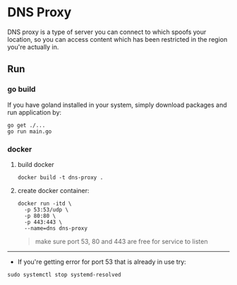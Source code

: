 # DNS Proxy

DNS proxy is a type of server you can connect to which spoofs your location, so 
you can access content which has been restricted in the region you're actually 
in.

## Run

### go build

If you have goland installed in your system, simply download packages and run 
application by: 

```shell script
go get ./...
go run main.go
```

### docker

1. build docker

    ```shell script
    docker build -t dns-proxy .
    ```

1.  create docker container:

    ```shell script
    docker run -itd \
      -p 53:53/udp \
      -p 80:80 \
      -p 443:443 \
      --name=dns dns-proxy
    ```
    > make sure port 53, 80 and 443 are free for service to listen

---

* If you're getting error for port 53 that is already in use try:
```shell script
sudo systemctl stop systemd-resolved
```